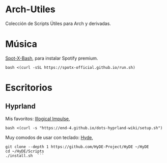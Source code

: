 # Arch-Utiles
Colección de Scripts Útiles para Arch y derivadas.

# Música
[Spot-X-Bash](https://github.com/SpotX-Official/SpotX-Bash), para instalar Spotify premium.

``` bash <(curl -sSL https://spotx-official.github.io/run.sh) ``` 

# Escritorios 
## Hyprland
Mis favoritos: [Illogical Impulse](https://github.com/end-4/dots-hyprland), 

``` bash <(curl -s "https://end-4.github.io/dots-hyprland-wiki/setup.sh") ```

Muy comodos de usar con teclado: [Hyde](https://github.com/Hyde-project/hyde), 

``` pacman -S --needed git base-devel
git clone --depth 1 https://github.com/HyDE-Project/HyDE ~/HyDE
cd ~/HyDE/Scripts
./install.sh  ```
